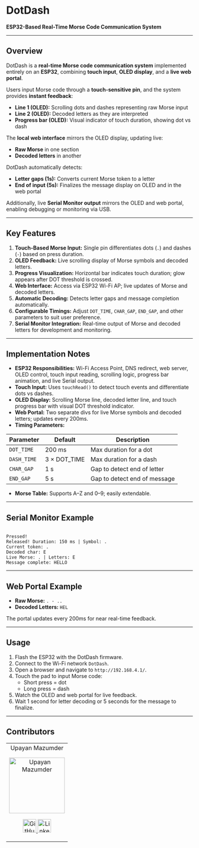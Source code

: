 # DotDash  

**ESP32-Based Real-Time Morse Code Communication System**  

---

## Overview  

DotDash is a **real-time Morse code communication system** implemented entirely on an **ESP32**, combining **touch input**, **OLED display**, and a **live web portal**.  

Users input Morse code through a **touch-sensitive pin**, and the system provides **instant feedback**:  

- **Line 1 (OLED):** Scrolling dots and dashes representing raw Morse input  
- **Line 2 (OLED):** Decoded letters as they are interpreted  
- **Progress bar (OLED):** Visual indicator of touch duration, showing dot vs dash  

The **local web interface** mirrors the OLED display, updating live:  

- **Raw Morse** in one section  
- **Decoded letters** in another  

DotDash automatically detects:  

- **Letter gaps (1s):** Converts current Morse token to a letter  
- **End of input (5s):** Finalizes the message display on OLED and in the web portal  

Additionally, live **Serial Monitor output** mirrors the OLED and web portal, enabling debugging or monitoring via USB.

---

## Key Features  

1. **Touch-Based Morse Input:** Single pin differentiates dots (`.`) and dashes (`-`) based on press duration.  
2. **OLED Feedback:** Live scrolling display of Morse symbols and decoded letters.  
3. **Progress Visualization:** Horizontal bar indicates touch duration; glow appears after DOT threshold is crossed.  
4. **Web Interface:** Access via ESP32 Wi-Fi AP; live updates of Morse and decoded letters.  
5. **Automatic Decoding:** Detects letter gaps and message completion automatically.  
6. **Configurable Timings:** Adjust `DOT_TIME`, `CHAR_GAP`, `END_GAP`, and other parameters to suit user preference.  
7. **Serial Monitor Integration:** Real-time output of Morse and decoded letters for development and monitoring.  

---

## Implementation Notes  

- **ESP32 Responsibilities:** Wi-Fi Access Point, DNS redirect, web server, OLED control, touch input reading, scrolling logic, progress bar animation, and live Serial output.  
- **Touch Input:** Uses `touchRead()` to detect touch events and differentiate dots vs dashes.  
- **OLED Display:** Scrolling Morse line, decoded letter line, and touch progress bar with visual DOT threshold indicator.  
- **Web Portal:** Two separate divs for live Morse symbols and decoded letters; updates every 200ms.  
- **Timing Parameters:**  

| Parameter     | Default | Description                  |
|---------------|---------|------------------------------|
| `DOT_TIME`    | 200 ms  | Max duration for a dot       |
| `DASH_TIME`   | 3 × DOT_TIME | Max duration for a dash |
| `CHAR_GAP`    | 1 s     | Gap to detect end of letter  |
| `END_GAP`     | 5 s     | Gap to detect end of message |

- **Morse Table:** Supports A–Z and 0–9; easily extendable.  

---

## Serial Monitor Example  

```

Pressed!
Released! Duration: 150 ms | Symbol: .
Current token: .
Decoded char: E
Live Morse: . | Letters: E
Message complete: HELLO

```

---

## Web Portal Example  

- **Raw Morse:** `. - ..`  
- **Decoded Letters:** `HEL`  

The portal updates every 200ms for near real-time feedback.

---

## Usage  

1. Flash the ESP32 with the DotDash firmware.  
2. Connect to the Wi-Fi network `DotDash`.  
3. Open a browser and navigate to `http://192.168.4.1/`.  
4. Touch the pad to input Morse code:  
   - Short press = dot  
   - Long press = dash  
5. Watch the OLED and web portal for live feedback.  
6. Wait 1 second for letter decoding or 5 seconds for the message to finalize.  

---

## Contributors  

<table>
	<tr align="center">
		<td>
			Upayan Mazumder
			<p align="center">
				<img src="https://upayan.dev/upayan.webp" width="150" height="150" alt="Upayan Mazumder">
			</p>
			<p align="center">
				<a href="https://github.com/upayanmazumder">
					<img src="http://www.iconninja.com/files/241/825/211/round-collaboration-social-github-code-circle-network-icon.svg" width="36" height="36" alt="GitHub"/>
				</a>
				<a href="https://www.linkedin.com/in/upayanmazumder">
					<img src="http://www.iconninja.com/files/863/607/751/network-linkedin-social-connection-circular-circle-media-icon.svg" width="36" height="36" alt="LinkedIn"/>
				</a>
			</p>
		</td>
	</tr>
</table>  
